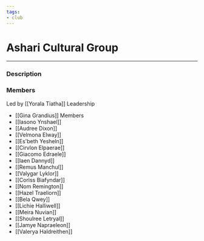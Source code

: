 ```yaml
---
tags:
- club
---
```

# Ashari Cultural Group
---
### Description

### Members
Led by [[Yorala Tiatha]]
Leadership
- [[Gina Grandius]]
Members
- [[Iasono Ynshael]]
- [[Audree Dixon]]
- [[Velmona Elway]]
- [[Es'beth Yesheln]]
- [[Cirvlon Elpaerae]]
- [[Giacomo Edraele]]
- [[Iaen Dannyd]]
- [[Remus Manchul]]
- [[Valygar Lyklor]]
- [[Coriss Biafyndar]]
- [[Nom Remington]]
- [[Hazel Traeliorn]]
- [[Bela Qwey]]
- [[Lichie Halliwell]]
- [[Meira Nuvian]]
- [[Shoulree Letryal]]
- [[Jamye Napraeleon]]
- [[Valerya Haldreithen]]